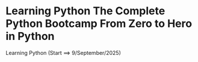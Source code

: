 # Learning Python The Complete Python Bootcamp From Zero to Hero in Python
Learning Python (Start ==> 9/September/2025)

